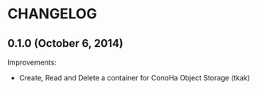 CHANGELOG
=========

## 0.1.0 (October 6, 2014)

Improvements:

  - Create, Read and Delete a container for ConoHa Object Storage (tkak)

